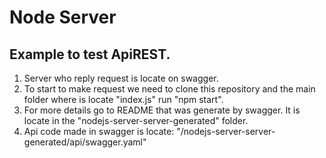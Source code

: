 # Node Server

## Example to test ApiREST.
1. Server who reply request is locate on swagger.
2. To start to make request we need to clone this repository and the main folder where is locate "index.js" run "npm start".
3. For more details go to README that was generate by swagger. It is locate in the "nodejs-server-server-generated" folder.  
4. Api code made in swagger is locate: "/nodejs-server-server-generated/api/swagger.yaml"

